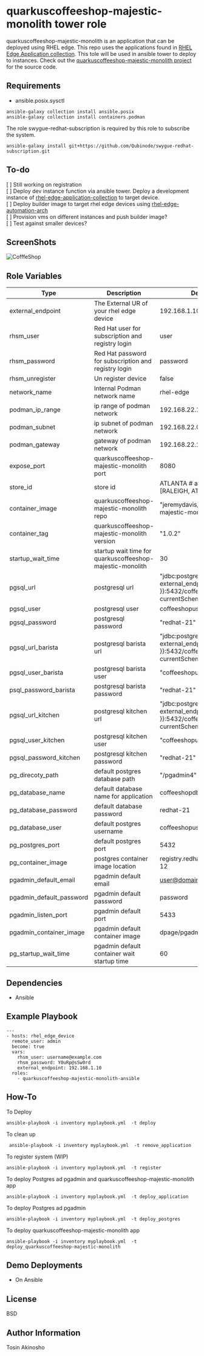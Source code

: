 quarkuscoffeeshop-majestic-monolith tower role
=========

quarkuscoffeeshop-majestic-monolith is an application that can be deployed using RHEL edge.  This repo uses the applications found in [RHEL Edge Application collection](https://github.com/tosin2013/rhel-edge-application-collection). This tole will be used in ansible tower to deploy to instances. Check out  the [quarkuscoffeeshop-majestic-monolith project](https://github.com/jeremyrdavis/quarkuscoffeeshop-majestic-monolith) for the source code.

Requirements
------------
* ansible.posix.sysctl
```
ansible-galaxy collection install ansible.posix
ansible-galaxy collection install containers.podman
```

The role swygue-redhat-subscription is required by this role to subscribe the system.
```
ansible-galaxy install git+https://github.com/Qubinode/swygue-redhat-subscription.git
```

To-do
-----
[ ] Still working on registration  
[ ] Deploy dev instance function via ansible tower. Deploy a development instance of [rhel-edge-application-collection](https://github.com/tosin2013/rhel-edge-application-collection) to target device.  
[ ] Deploy builder image to target rhel edge devices using [rhel-edge-automation-arch](https://github.com/redhat-cop/rhel-edge-automation-arch)  
[ ] Provision vms on different instances and push builder image?  
[ ] Test against smaller devices?

ScreenShots
------------------------------------------------
![CofffeShop](images/coffeeshop.png)

Role Variables
--------------
Type  | Description  | Default Value
--|---|--
external_endpoint | The External UR of your rhel edge device | 192.168.1.10
rhsm_user | Red Hat user for subscription and registry login  |  user
rhsm_password | Red Hat password for subscription and registry login  |  password
rhsm_unregister | Un register device |  false
network_name | Internal Podman network name |  rhel-edge
podman_ip_range | ip range of podman network |  192.168.22.128/25
podman_subnet | ip subnet of podman network |  192.168.22.0/24
podman_gateway | gateway of podman network |  192.168.22.1
expose_port | quarkuscoffeeshop-majestic-monolith port |  8080
store_id | store id |  ATLANTA # accepted values [RALEIGH, ATLANTA, CHARLOTTE]
container_image | quarkuscoffeeshop-majestic-monolith repo |  "jeremydavis/quarkuscoffeeshop-majestic-monolith-jvm"
container_tag | quarkuscoffeeshop-majestic-monolith version | "1.0.2"
startup_wait_time | startup wait time for  quarkuscoffeeshop-majestic-monolith |  30
pgsql_url | postgresql url|  "jdbc:postgresql://{{ external_endpoint }}:5432/coffeeshopdb?currentSchema=coffeeshop"
pgsql_user | postgresql user |  coffeeshopuser
pgsql_password | postgresql password |  "redhat-21"
pgsql_url_barista | postgresql barista url  |  "jdbc:postgresql://{{ external_endpoint }}:5432/coffeeshopdb?currentSchema=barista"
pgsql_user_barista | postgresql barista user |  "coffeeshopuser"
psql_password_barista | postgresql barista password |  "redhat-21"
pgsql_url_kitchen | postgresql kitchen url |  "jdbc:postgresql://{{ external_endpoint }}:5432/coffeeshopdb?currentSchema=kitchen"
pgsql_user_kitchen | postgresql kitchen user   |  "coffeeshopuser"
pgsql_password_kitchen | postgresql kitchen password   |  "redhat-21"
pg_direcoty_path | default postgres database path | "/pgadmin4"
pg_database_name | default database name for application |  coffeeshopdb
pg_database_password | default database password| redhat-21
pg_database_user | default postgres username | coffeeshopuser
pg_postgres_port | default postgres port | 5432
pg_container_image | postgres container image location | registry.redhat.io/rhel8/postgresql-12
pgadmin_default_email |  pgadmin default email |  user@domain.com
pgadmin_default_password | pgadmin default password |  password
pgadmin_listen_port | pgadmin default port|  5433
pgadmin_container_image | pgadmin default container image |  dpage/pgadmin4:latest
pg_startup_wait_time | pgadmin default container wait startup time |  60


Dependencies
------------
* Ansible

Example Playbook
----------------

    ---
    - hosts: rhel_edge_device
      remote_user: admin
      become: true
      vars: 
        rhsm_user: username@example.com
        rhsm_password: Y0uRp@sSw0rd
        external_endpoint: 192.168.1.10
      roles:
        - quarkuscoffeeshop-majestic-monolith-ansible


How-To 
--------

To Deploy 

```
ansible-playbook -i inventory myplaybook.yml  -t deploy
```

To clean up 
```
 ansible-playbook -i inventory myplaybook.yml  -t remove_application
```

To register system (WIP)
```
ansible-playbook -i inventory myplaybook.yml  -t register
```

To deploy Postgres ad pgadmin and quarkuscoffeeshop-majestic-monolith  app 
```
ansible-playbook -i inventory myplaybook.yml  -t deploy_application
```

To deploy Postgres ad pgadmin 
```
ansible-playbook -i inventory myplaybook.yml  -t deploy_postgres
```

To deploy quarkuscoffeeshop-majestic-monolith  app 
```
ansible-playbook -i inventory myplaybook.yml  -t deploy_quarkuscoffeeshop-majestic-monolith
```

Demo Deployments
----------------
* On Ansible


License
-------

BSD

Author Information
------------------

Tosin Akinosho
